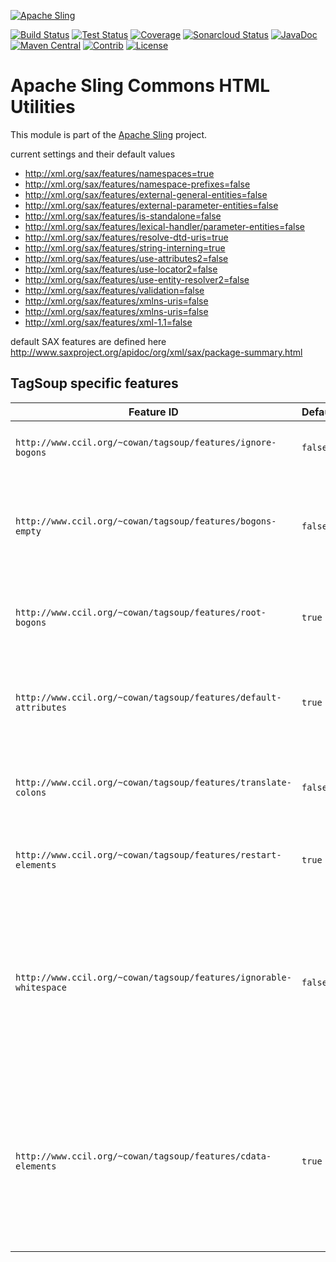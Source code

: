 [![Apache Sling](https://sling.apache.org/res/logos/sling.png)](https://sling.apache.org)

&#32;[![Build Status](https://ci-builds.apache.org/job/Sling/job/modules/job/sling-org-apache-sling-commons-html/job/master/badge/icon)](https://ci-builds.apache.org/job/Sling/job/modules/job/sling-org-apache-sling-commons-html/job/master/)&#32;[![Test Status](https://img.shields.io/jenkins/tests.svg?jobUrl=https://ci-builds.apache.org/job/Sling/job/modules/job/sling-org-apache-sling-commons-html/job/master/)](https://ci-builds.apache.org/job/Sling/job/modules/job/sling-org-apache-sling-commons-html/job/master/test/?width=800&height=600)&#32;[![Coverage](https://sonarcloud.io/api/project_badges/measure?project=apache_sling-org-apache-sling-commons-html&metric=coverage)](https://sonarcloud.io/dashboard?id=apache_sling-org-apache-sling-commons-html)&#32;[![Sonarcloud Status](https://sonarcloud.io/api/project_badges/measure?project=apache_sling-org-apache-sling-commons-html&metric=alert_status)](https://sonarcloud.io/dashboard?id=apache_sling-org-apache-sling-commons-html)&#32;[![JavaDoc](https://www.javadoc.io/badge/org.apache.sling/org.apache.sling.commons.html.svg)](https://www.javadoc.io/doc/org.apache.sling/org-apache-sling-commons-html)&#32;[![Maven Central](https://maven-badges.herokuapp.com/maven-central/org.apache.sling/org.apache.sling.commons.html/badge.svg)](https://search.maven.org/#search%7Cga%7C1%7Cg%3A%22org.apache.sling%22%20a%3A%22org.apache.sling.commons.html%22)&#32;[![Contrib](https://sling.apache.org/badges/status-contrib.svg)](https://github.com/apache/sling-aggregator/blob/master/docs/status/contrib.md) [![License](https://img.shields.io/badge/License-Apache%202.0-blue.svg)](https://www.apache.org/licenses/LICENSE-2.0)

# Apache Sling Commons HTML Utilities

This module is part of the [Apache Sling](https://sling.apache.org) project.

current settings and their default values

* http://xml.org/sax/features/namespaces=true
* http://xml.org/sax/features/namespace-prefixes=false
* http://xml.org/sax/features/external-general-entities=false
* http://xml.org/sax/features/external-parameter-entities=false
* http://xml.org/sax/features/is-standalone=false
* http://xml.org/sax/features/lexical-handler/parameter-entities=false
* http://xml.org/sax/features/resolve-dtd-uris=true
* http://xml.org/sax/features/string-interning=true
* http://xml.org/sax/features/use-attributes2=false
* http://xml.org/sax/features/use-locator2=false
* http://xml.org/sax/features/use-entity-resolver2=false
* http://xml.org/sax/features/validation=false
* http://xml.org/sax/features/xmlns-uris=false
* http://xml.org/sax/features/xmlns-uris=false
* http://xml.org/sax/features/xml-1.1=false

default SAX features are defined here
http://www.saxproject.org/apidoc/org/xml/sax/package-summary.html

## TagSoup specific features

| Feature ID | Default | Description |
| --- | --- | --- |
| `http://www.ccil.org/~cowan/tagsoup/features/ignore-bogons` | `false` | A value of `true` indicates that the parser will ignore unknown elements. |
| `http://www.ccil.org/~cowan/tagsoup/features/bogons-empty` | `false` | A value of `true` indicates that the parser will give unknown elements a content model of EMPTY; a value of `false`, a content model of ANY. |
| `http://www.ccil.org/~cowan/tagsoup/features/root-bogons` | `true` | A value of `true indicates that the parser will allow unknown elements to be the root of the output document. |
| `http://www.ccil.org/~cowan/tagsoup/features/default-attributes` | `true` | A value of `true` indicates that the parser will return default attribute values for missing attributes that have default values. |
| `http://www.ccil.org/~cowan/tagsoup/features/translate-colons` | `false` | A value of `true` indicates that the parser will translate colons into underscores in names. |
| `http://www.ccil.org/~cowan/tagsoup/features/restart-elements` | `true` | A value of `true` indicates that the parser will attempt to restart the restartable elements. |
| `http://www.ccil.org/~cowan/tagsoup/features/ignorable-whitespace` | `false` | A value of `true` indicates that the parser will transmit whitespace in element-only content via the SAX ignorableWhitespace callback. Normally this is not done, because HTML is an SGML application and SGML suppresses such whitespace. |
| `http://www.ccil.org/~cowan/tagsoup/features/cdata-elements` | `true` | A value of `true` indicates that the parser will process the `script` and `style` elements (or any elements with `type='cdata'` in the TSSL schema) as SGML CDATA elements (that is, no markup is recognized except the matching end-tag). |

  
